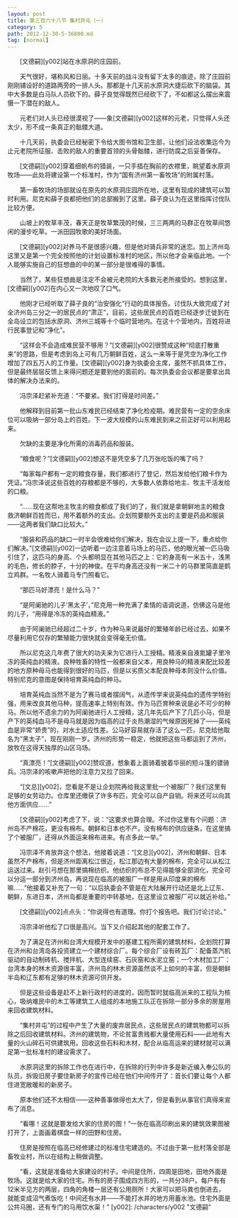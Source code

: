 ```yaml
---
layout: post
title: 第三百六十八节 集村并屯（一）
category: 5
path: 2012-12-30-5-36800.md
tag: [normal]
---
```


　　[文德嗣][y002]站在水原洞的庄园前。

　　天气很好，堪称风和日丽。十多天前的战斗没有留下太多的痕迹，除了庄园前刚刚铺设好的道路两旁的一排人头。那都是十几天前水原洞大捷后砍下的脑袋。其中大多数是白马队人员砍下的。薛子良觉得既然已经砍下了，不如都这么摆出来震慑一下潜在的敌人。

　　元老们对人头已经很漠视了——象[文德嗣][y002]这样的元老，只觉得人头还太少，形不成一条真正的骷髅大道。

　　十几天前，执委会已经秘密下令给大图书馆和卫生部，让他们设法收集迄今为止元老院所征服、击败的敌人的重要首领的头骨骷髅，进行防腐之后妥善保存。

　　[文德嗣][y002]穿着细帆布的猎装，一只手插在胸前的衣襟里，眺望着水原洞牧场——此处将建设第一个标准村，作为“国有济州第一畜牧场”的附属村落。

　　第一畜牧场的场部就设在原先的水原洞庄园所在地，这里有现成的建筑可以暂时利用。尼克和薛子良都把他们的总部搬到了这里。薛子良认为在这里指挥讨伐队比较方便。

　　山坡上的牧草丰茂，春天正是牧草繁茂的时候，三三两两的马群正在牧草间悠闲的漫步吃草。一派田园牧歌的美好场面。

　　[文德嗣][y002]对养马不是很感兴趣，但是他对骑兵非常的迷恋。加上济州岛这里又是第一个完全按照他的计划设置标准村的地区，所以他才会亲临此地。一个人能够实施自己的狂想曲的中的某一部分是很难得的事情。

　　当然了，某些狂想曲是注定不会被元老院的大多数元老所接受的。想到这里，[文德嗣][y002]在内心又一次地叹了口气。

　　他刚才已经听取了薛子良的“治安强化”行动的具体报告。讨伐队大致完成了对全济州岛三分之一的居民点的“肃正”，目前，这些居民点的百姓已经逐步迁徙到在全岛设立的包括水原洞、济州三城等十个临时营地内。在这十个营地内，百姓将进行民事登记和“净化”。

　　“这样会不会造成难民营不够用？”[文德嗣][y002]很赞成这种“彻底打散重来”的思路，但是考虑到岛上可有几万朝鲜百姓，这么一来等于是凭空为净化工作增加了四五万人的工作量。[文德嗣][y002]身为执委会主席，虽然不抓具体工作，但是最终层层反馈上来得问题还是要到他的面前的。每次执委会会议都是要拿出具体的解决办法来的。

　　冯宗泽赶紧补充道：“不要紧。我们打得是时间差。”

　　他解释到目前第一批山东难民已经结束了净化检疫期。难民营有一定的空余床位可以吸纳一部分岛上的百姓。下一波大规模的山东难民到来之前正好可以利用起来。

　　欠缺的主要是净化所需的消毒药品和服装。

　　“粮食呢？”[文德嗣][y002]想这不是凭空多了几万张吃饭的嘴了吗？

　　“每家每户都有一定的粮食存量，我们都进行了登记，然后发给他们粮卡作为凭证。”冯宗泽说这些百姓的存粮都是不够的，大多数人依靠给地主、牧主干活发给的口粮。

　　“……现在这帮地主牧主的粮食都成了我们的了，我们就是拿朝鲜地主的粮食救济朝鲜百姓而已，用不着额外的支出。企划院要额外支出的主要是药品和服装——这两者我们缺口比较大。”

　　“服装和药品的缺口一时半会很难给你们解决，我在会议上提一下，重点给你们解决。”[文德嗣][y002]一边听着一边注意着马场上的马匹，他的眼光被一匹马吸引住了，这匹马的身高、个头都明显在其他马匹之上：它的身高有一米五十，浅黑的毛色，修长的脖子，十分的神俊。在平均身高还没有一米二十的马群里简直是鹤立鸡群。一名牧人骑着马专门照看它。

　　“那匹马好漂亮！是什么马？”

　　“是阿阑驰的儿子‘黑太子’，”尼克用一种充满了柔情的语调说道，仿佛这马是他的儿子，“用得是冷冻的英纯血精液。”

　　由于阿阑驰已经超过二十岁，作为种马来说最好的繁殖年龄已经过去，如果不尽量利用它仅存的繁殖能力很快就会变得毫无价值。

　　所以尼克这几年费了很大的功夫来为它进行人工授精。精液来自液氮罐子里冷冻的英纯血的精液。良种牲畜的特性一般都来自父本，用良种马的精液来配比较差的地方原种母马也能得到很好的马匹，但是以劣质父本配良种母本则没什么价值。特别尼克的意图是保持培育英纯血的种马。

　　培育英纯血当然不是为了赛马或者摆阔气，从遗传学来说英纯血的遗传学特别强，用来改良其他马种，提高速率上特别有效。作为马匹育种来说是必不可少的种马。所以他不遗余力的为阿阑驰进行人工授精，这几年先后产下了几匹小马，但是产下的英纯血马不是母马就是因为临高的过于炎热潮湿的气候原因死掉了——英纯血是非常“娇贵”的，对水土适应性差。公马好容易就存活了这么一匹，尼克给他取名为“黑太子”，现在刚刚一岁。济州的形势一稳定，他就把这些马都运到了济州，放牧在这得天独厚的山区马场。

　　“真漂亮！”[文德嗣][y002]赞叹道，想象着上面骑着披着华丽的短斗篷的骠骑兵。冯宗泽的咳嗽声把他的注意力又拉了回来。

　　“[文总][y002]，您看是不是让企划院再给我这里批一个被服厂？我们这里有足够的女劳动力。仓库里还缴获了许多布匹，完全可以自产自销。将来还可以向其他方面供应……”

　　[文德嗣][y002]考虑了下，说：“这要求也算合理。不过你这里有个问题：济州岛不产棉花，更没有棉布。朝鲜和日本也不产。没有棉布的供应链条，在这里搞了个被服厂，还得从外面运来棉布进来。有点多此一举。”

　　冯宗泽不肯放弃这个想法，他接着说道：“[文总][y002]，济州和朝鲜、日本虽然不产棉布，但是济州距离松江很近，松江那边有大量的棉布，完全可以从松江运送过来。赵引弓想在那里搞棉纺织。他纺织的布总不见得能够全部消化，完全可以分运一部分到济州岛，再说现在临高的被服厂一样是用从印度来的棉布嘛……”他接着又补充了一句：“以后执委会不管是在大陆展开行动还是北上辽东、朝鲜，东进日本，济州岛都是重要的中转基地，在这里设立被服厂可以就近补给。”

　　[文德嗣][y002]点点头：“你说得也有道理。你打个报告吧。我们讨论讨论。”

　　冯宗泽听他松了口很是高兴。当下又介绍起其他的配套工作了。

　　为了满足在济州和台湾大规模开发中的基建工程所需的建筑材料，企划院打算在济州和台湾岛各投资建立一个建材综合厂。每个综合厂设有砖瓦厂：配备蒸汽机驱动的自动制砖机、搅拌机、大型连续窑、石灰窑和水泥立窑；一个木材加工厂：台湾本身的林木资源很丰富，济州岛的林木资源虽然谈不上如何的丰富，但是朝鲜半岛和辽东都有足够的林木资源可供开发。

　　但是这些设备是赶不上新行政村的进度的，因而暂时就临高派来的工程队为核心，吸纳难民中的木工等建筑工人组成的本地施工队正在拆除一部分多余的房屋用来回收建筑材料。

　　“集村并屯”的过程中产生了大量的废弃居民点，这些居民点的建筑物都可以拆除之后回收建筑材料。济州的建筑物，不论贫富贵贱都大量使用石料——此地有大量的火山碎石可供建筑用。回收这些石料和木材，配合从临高运来的建材就可以满足第一批标准村的建设需求了。

　　水原洞这里的拆除工作也在进行中，在拆除的行列中许多是新近编入奉公队的队员，拆毁旧房子要住新房子的宣传已经在他们中间传开了：首长们要让每个人都住进宽敞暖和的新房子。

　　原本他们还不太相信——这种善事做得也太大了，但是看到从事官们真得来宣布了消息。

　　“看哪！这就是要发给大家的住房的图！”一张在临高印刷出来的建筑效果图被打开了，上面画着棋盘一样的田野和住房。

　　住房是按照在临高已经修建过的标准住宅建造的。不过由于第一批村落全部是畜牧业村，所以在结构上稍做调整。

　　“看，这就是准备给大家建设的村子。中间是住所，四周是田地，田地外面是牧场。这就是给大家的住宅。所有的房子围成四方形的，一共分38户。每户有有12米半见方的两层，四角的角楼一层还有公用厕所！大家可以把马粪也倒进去，就能变成沼气煮饭吃！中间还有水井——不能打水井的地方用蓄水池。住宅外面是公共马圈，还有专门的马用饮水渠！”
[y002]: /characters/y002 "文德嗣"
